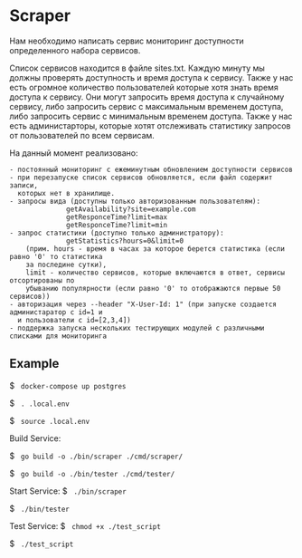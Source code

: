 # Scraper

Нам необходимо написать сервис мониторинг доступности определенного набора сервисов.

Список сервисов находится в файле sites.txt. Каждую минуту мы должны проверять доступность и время доступа к сервису. Также у нас есть огромное количество пользователей которые хотя знать время доступа к сервису. Они могут запросить время доступа к случайному сервису, либо запросить сервис с максимальным временем доступа, либо запросить сервис с минимальным временем доступа. Также у нас есть администарторы, которые хотят отслеживать статистику запросов от пользователей по всем сервисам.

На данный момент реализовано:
```
- постоянный мониторинг с ежеминутным обновлением доступности сервисов
- при перезапуске список сервисов обновляется, если файл содержит записи,
  которых нет в хранилище.
- запросы вида (доступны только авторизованным пользователям):
              getAvailability?site=example.com   
              getResponceTime?limit=max
              getResponceTime?limit=min
- запрос статистики (доступно только администратору):
              getStatistics?hours=0&limit=0
    (прим. hours - время в часах за которое берется статистика (если равно '0' то статистика
    за последине сутки), 
    limit - количество сервисов, которые включаются в ответ, сервисы  отсортированы по 
    убыванию популярности (если равно '0' то отображаются первые 50 сервисов))
- авторизация через --header "X-User-Id: 1" (при запуске создается администаратор с id=1 и 
  и пользователи с id=[2,3,4])
- поддержка запуска нескольких тестирующих модулей с различными списками для мониторинга 
```

## Example
$
<code>
docker-compose up postgres 
</code>

$
<code>
. .local.env
</code>

$
<code>
source .local.env
</code>

Build Service: 

$
<code>
go build -o ./bin/scraper ./cmd/scraper/
</code>

$
<code>
go build -o ./bin/tester ./cmd/tester/
</code>

Start Service: $
<code>
./bin/scraper
</code>

$ 
<code>
./bin/tester
</code>

Test Service: $
<code>
chmod +x ./test_script 
</code>

$
<code>
./test_script
</code>
